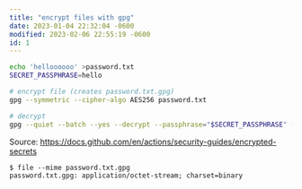 ```yaml
---
title: "encrypt files with gpg"
date: 2023-01-04 22:32:04 -0600
modified: 2023-02-06 22:55:19 -0600
id: 1
---
```



```sh
echo 'helloooooo' >password.txt
SECRET_PASSPHRASE=hello

# encrypt file (creates password.txt.gpg)
gpg --symmetric --cipher-algo AES256 password.txt

# decrypt
gpg --quiet --batch --yes --decrypt --passphrase="$SECRET_PASSPHRASE" --output /tmp/password.txt password.txt.gpg
```

Source: https://docs.github.com/en/actions/security-guides/encrypted-secrets



```console
$ file --mime password.txt.gpg
password.txt.gpg: application/octet-stream; charset=binary
```

